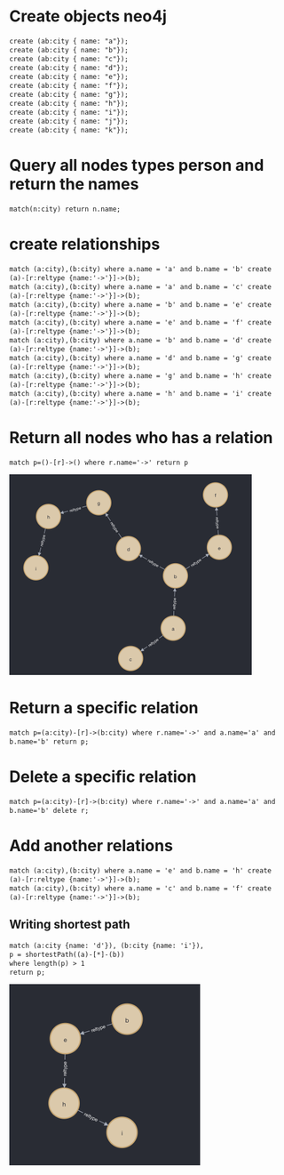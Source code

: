 # Create objects neo4j
```neo4j
create (ab:city { name: "a"});
create (ab:city { name: "b"});
create (ab:city { name: "c"});
create (ab:city { name: "d"});
create (ab:city { name: "e"});
create (ab:city { name: "f"});
create (ab:city { name: "g"});
create (ab:city { name: "h"});
create (ab:city { name: "i"});
create (ab:city { name: "j"});
create (ab:city { name: "k"});
```

# Query all nodes types person and return the names
```neo4j
match(n:city) return n.name;
```


# create relationships
```neo4j
match (a:city),(b:city) where a.name = 'a' and b.name = 'b' create (a)-[r:reltype {name:'->'}]->(b);
match (a:city),(b:city) where a.name = 'a' and b.name = 'c' create (a)-[r:reltype {name:'->'}]->(b);
match (a:city),(b:city) where a.name = 'b' and b.name = 'e' create (a)-[r:reltype {name:'->'}]->(b);
match (a:city),(b:city) where a.name = 'e' and b.name = 'f' create (a)-[r:reltype {name:'->'}]->(b);
match (a:city),(b:city) where a.name = 'b' and b.name = 'd' create (a)-[r:reltype {name:'->'}]->(b);
match (a:city),(b:city) where a.name = 'd' and b.name = 'g' create (a)-[r:reltype {name:'->'}]->(b);
match (a:city),(b:city) where a.name = 'g' and b.name = 'h' create (a)-[r:reltype {name:'->'}]->(b);
match (a:city),(b:city) where a.name = 'h' and b.name = 'i' create (a)-[r:reltype {name:'->'}]->(b);
```

# Return all nodes who has a relation
```neo4j
match p=()-[r]->() where r.name='->' return p
```

<img src="assets/neo4jpath.png"/>


# Return a specific relation
```neo4j
match p=(a:city)-[r]->(b:city) where r.name='->' and a.name='a' and b.name='b' return p;
```




# Delete a specific relation
```neo4j
match p=(a:city)-[r]->(b:city) where r.name='->' and a.name='a' and b.name='b' delete r;
```


# Add another relations

```neo4j
match (a:city),(b:city) where a.name = 'e' and b.name = 'h' create (a)-[r:reltype {name:'->'}]->(b);
match (a:city),(b:city) where a.name = 'c' and b.name = 'f' create (a)-[r:reltype {name:'->'}]->(b);
```

## Writing shortest path

```neo4j
match (a:city {name: 'd'}), (b:city {name: 'i'}),
p = shortestPath((a)-[*]-(b))
where length(p) > 1
return p;
```

<img src="assets/shortesh_pathbi.png"/>
